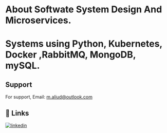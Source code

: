 
# About Softwate System Design And Microservices.
# Systems using Python, Kubernetes, Docker ,RabbitMQ, MongoDB, mySQL.


## Support

For support, Email: m.aliud@outlook.com


## 🔗 Links
[![linkedin](https://img.shields.io/badge/linkedin-0A66C2?style=for-the-badge&logo=linkedin&logoColor=white)](https://www.linkedin.com/in/muhammed-ali-ud-ali76/)
